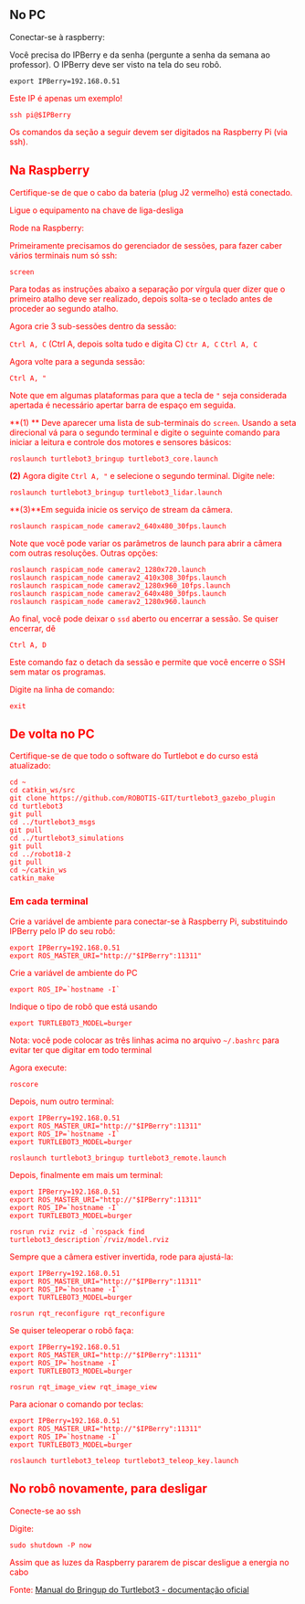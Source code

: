 
## No PC
Conectar-se à raspberry:

Você precisa do IPBerry e da senha (pergunte a senha da semana ao professor). O IPBerry deve ser visto na tela do seu robô.

	
	export IPBerry=192.168.0.51

<Font color=red>Este IP é apenas um exemplo!<font>


	ssh pi@$IPBerry

Os comandos da seção a seguir devem ser digitados na Raspberry Pi (via ssh).


## Na Raspberry


Certifique-se de que o cabo da bateria (plug J2 vermelho) está conectado.

Ligue o equipamento na chave de liga-desliga


Rode na Raspberry:

Primeiramente precisamos do gerenciador de sessões, para fazer caber vários terminais num só ssh:

	screen

Para todas as instruções abaixo a separação por vírgula quer dizer que o primeiro atalho deve ser realizado, depois solta-se o teclado antes de proceder ao segundo atalho.

Agora crie 3 sub-sessões dentro da sessão:

`Ctrl A, C`  (Ctrl A, depois solta tudo e digita C)
`Ctr A, C`
`Ctrl A, C`

Agora volte para a segunda sessão:

`Ctrl A, "`

Note que em algumas plataformas para que a tecla de `"` seja considerada apertada é necessário apertar barra de espaço em seguida.


**(1) ** Deve aparecer uma lista de sub-terminais do `screen`. Usando a seta direcional vá para o segundo terminal e digite o seguinte comando para iniciar a leitura e controle dos motores e sensores básicos:


	roslaunch turtlebot3_bringup turtlebot3_core.launch

**(2)** Agora digite `Ctrl A, "` e selecione o segundo terminal. Digite nele:

	roslaunch turtlebot3_bringup turtlebot3_lidar.launch

**(3)**Em seguida inicie os serviço de stream da câmera.

	roslaunch raspicam_node camerav2_640x480_30fps.launch

Note que você pode variar os parâmetros de launch para abrir a câmera com outras resoluções. <font color=red>Outras opções</font>:


	roslaunch raspicam_node camerav2_1280x720.launch
	roslaunch raspicam_node camerav2_410x308_30fps.launch
	roslaunch raspicam_node camerav2_1280x960_10fps.launch 
	roslaunch raspicam_node camerav2_640x480_30fps.launch
	roslaunch raspicam_node camerav2_1280x960.launch  

Ao final, você pode deixar o `ssd` aberto ou encerrar a sessão. Se quiser encerrar, dê

`Ctrl A, D`

Este comando faz o detach da sessão e permite que você encerre o SSH sem matar os programas.

Digite na linha de comando:

	exit

## De volta no PC


Certifique-se de que todo o software do Turtlebot e do curso está atualizado:

	cd ~
	cd catkin_ws/src
	git clone https://github.com/ROBOTIS-GIT/turtlebot3_gazebo_plugin
	cd turtlebot3
	git pull
	cd ../turtlebot3_msgs
	git pull
	cd ../turtlebot3_simulations
	git pull
	cd ../robot18-2
	git pull
	cd ~/catkin_ws
	catkin_make


### Em cada terminal

Crie a variável de ambiente para conectar-se à Raspberry Pi, substituindo IPBerry pelo IP do seu robô:

	export IPBerry=192.168.0.51
	export ROS_MASTER_URI="http://"$IPBerry":11311"

Crie a variável de ambiente do PC

	export ROS_IP=`hostname -I`

Indique o tipo de robô que está usando

	export TURTLEBOT3_MODEL=burger

Nota: você pode colocar as três linhas acima no arquivo `~/.bashrc` para evitar ter que digitar em todo terminal



Agora execute:

	roscore

Depois, num outro terminal:

	export IPBerry=192.168.0.51
	export ROS_MASTER_URI="http://"$IPBerry":11311"
	export ROS_IP=`hostname -I`
	export TURTLEBOT3_MODEL=burger

	roslaunch turtlebot3_bringup turtlebot3_remote.launch

Depois, finalmente em mais um terminal:

	export IPBerry=192.168.0.51
	export ROS_MASTER_URI="http://"$IPBerry":11311"
	export ROS_IP=`hostname -I`
	export TURTLEBOT3_MODEL=burger

	rosrun rviz rviz -d `rospack find turtlebot3_description`/rviz/model.rviz


Sempre que a câmera estiver invertida, rode para ajustá-la:

	export IPBerry=192.168.0.51
	export ROS_MASTER_URI="http://"$IPBerry":11311"
	export ROS_IP=`hostname -I`
	export TURTLEBOT3_MODEL=burger

	rosrun rqt_reconfigure rqt_reconfigure


Se quiser teleoperar o robô faça:

	export IPBerry=192.168.0.51
	export ROS_MASTER_URI="http://"$IPBerry":11311"
	export ROS_IP=`hostname -I`
	export TURTLEBOT3_MODEL=burger

	rosrun rqt_image_view rqt_image_view


Para acionar o comando por teclas:

	export IPBerry=192.168.0.51
	export ROS_MASTER_URI="http://"$IPBerry":11311"
	export ROS_IP=`hostname -I`
	export TURTLEBOT3_MODEL=burger

	roslaunch turtlebot3_teleop turtlebot3_teleop_key.launch


## No robô novamente, para desligar

Conecte-se ao ssh

Digite:

	sudo shutdown -P now

Assim que as luzes da Raspberry pararem de piscar desligue a energia no cabo


Fonte: [Manual do Bringup do Turtlebot3 - documentação oficial](http://emanual.robotis.com/docs/en/platform/turtlebot3/bringup/#bringup)


	







